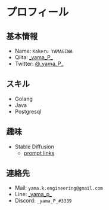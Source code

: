 # プロフィール

## 基本情報
- Name: `Kakeru YAMAGIWA`
- Qiita: [\_yama\_P\_](https://qiita.com/_yama_P_)
- Twitter: [@\_yama\_P\_](https://twitter.com/_yama_P_)

## スキル

- Golang
- Java
- Postgresql

## 趣味
- Stable Diffusion
    - [prompt links](./docs/stable_diffusion_prompt)

## 連絡先

- Mail: `yama.k.engineering@gmail.com`
- Line: [\_yama\_p\_](https://line.me/ti/p/e8Np_Ew3jC)
- Discord: `_yama_P_#3339`


